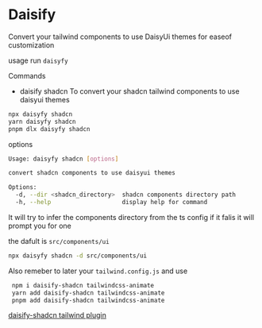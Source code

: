 # Daisify

Convert your tailwind components to use DaisyUi themes for easeof customization 


usage 
run `daisyfy` 

Commands 

- daisify shadcn
  To convert your shadcn tailwind components to use daisyui themes
```sh
npx daisyfy shadcn
yarn daisyfy shadcn
pnpm dlx daisyfy shadcn
```



options 

```sh
Usage: daisyfy shadcn [options]

convert shadcn components to use daisyui themes

Options:
  -d, --dir <shadcn_directory>  shadcn components directory path
  -h, --help                    display help for command
```
It will try to infer the components directory from the ts config if it falis it will prompt you for one

the dafult is   `src/components/ui`   

```sh
npx daisyfy shadcn -d src/components/ui
```
Also remeber to later your `tailwind.config.js` and use 


```sh
 npm i daisify-shadcn tailwindcss-animate
 yarn add daisify-shadcn tailwindcss-animate
 pnpm add daisify-shadcn tailwindcss-animate
```

[daisify-shadcn tailwind plugin](https://github.com/tigawanna/daisify-shadcn)
